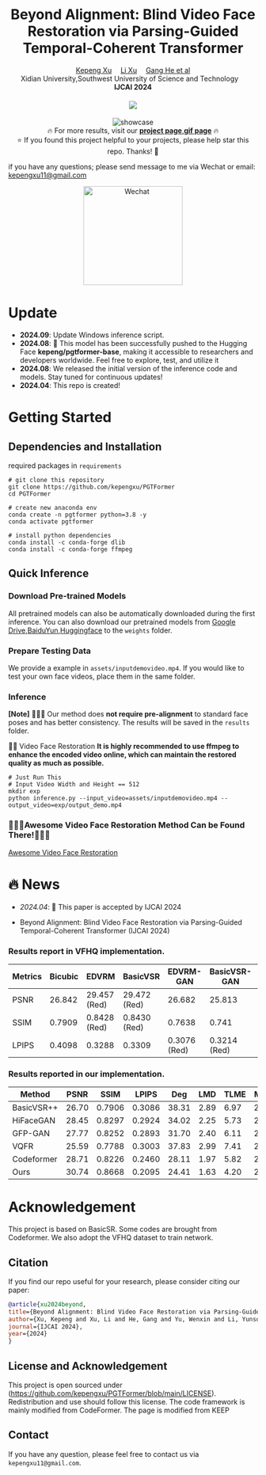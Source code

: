 <div align="center">

<h1>Beyond Alignment: Blind Video Face Restoration via Parsing-Guided Temporal-Coherent Transformer</h1>
<div>
    <a href='https://kepengxu.github.io/' target='_blank'>Kepeng Xu</a>&emsp;
    <a href='https://icecherylxuli.github.io/' target='_blank'>Li Xu</a>&emsp;
    <a href='' target='_blank'>Gang He et al</a>
</div>
<div>
    Xidian University,Southwest University of Science and Technology&emsp; 
</div>

<div>
    <strong>IJCAI 2024</strong>
</div>

<div>
    <h4 align="center">
        <a href="https://kepengxu.github.io/projects/pgtformer/" target='_blank'>
        <img src="https://img.shields.io/badge/🐳-Project%20Page-blue">
        </a>
    </h4>
</div>


<p align="center">
  <img src="./assets/output.gif" alt="showcase">
  <br>
  🔥 For more results, visit our <a href="https://kepengxu.github.io/projects/pgtformer/"><strong>project page</strong>,<a href="https://github.com/kepengxu/PGTFormer/blob/main/MoreVideoResults.md"><strong>gif page</strong></a> 🔥
  <br>
  ⭐ If you found this project helpful to your projects, please help star this repo. Thanks! 🤗
</p>

</div>


if you have any questions; please send message to me via Wechat or email: kepengxu11@gmail.com

<p align="center">
  <img src="./assets/vx.png" alt="Wechat" width="200">
</p>


# Update
- **2024.09**: Update Windows inference script.
- **2024.08**: 🤗 This model has been successfully pushed to the Hugging Face **kepeng/pgtformer-base**, making it accessible to researchers and developers worldwide. Feel free to explore, test, and utilize it
- **2024.08**: We released the initial version of the inference code and models. Stay tuned for continuous updates!
- **2024.04**: This repo is created!


# Getting Started

## Dependencies and Installation

required packages in `requirements`
```
# git clone this repository
git clone https://github.com/kepengxu/PGTFormer
cd PGTFormer

# create new anaconda env
conda create -n pgtformer python=3.8 -y
conda activate pgtformer

# install python dependencies
conda install -c conda-forge dlib
conda install -c conda-forge ffmpeg
```

## Quick Inference

### Download Pre-trained Models
All pretrained models can also be automatically downloaded during the first inference.
You can also download our pretrained models from [Google Drive](https://drive.google.com/file/d/1DFwfPpiIxqjd-PrQ7zoKlVF4HqTM0Ops/view?usp=sharing),[BaiduYun](https://pan.baidu.com/s/1pN0u6ITT-JUFg9-PhgUkrg?pwd=pgtf),[Huggingface](https://huggingface.co/kepeng/pgtformer-base) to the `weights` folder.


### Prepare Testing Data
We provide a example in `assets/inputdemovideo.mp4`. If you would like to test your own face videos, place them in the same folder.




### Inference

**[Note]** 🚀🚀🚀  Our method does **not require pre-alignment** to standard face poses and has better consistency.
The results will be saved in the `results` folder.


🧑🏻 Video Face Restoration
**It is highly recommended to use ffmpeg to enhance the encoded video online, which can maintain the restored quality as much as possible.**
```
# Just Run This 
# Input Video Width and Height == 512
mkdir exp
python inference.py --input_video=assets/inputdemovideo.mp4 --output_video=exp/output_demo.mp4
```

### 🚀🚀🚀Awesome Video Face Restoration Method Can be Found There!🚀🚀🚀

[Awesome Video Face Restoration](https://github.com/kepengxu/Awesome-Video-Face-Restoration/tree/main)

# 🔥 News
- *2024.04*: 🎉 This paper is accepted by IJCAI 2024

- Beyond Alignment: Blind Video Face Restoration via Parsing-Guided Temporal-Coherent Transformer (IJCAI 2024)

### Results report in VFHQ implementation.

| Metrics | Bicubic | EDVRM | BasicVSR | EDVRM-GAN | BasicVSR-GAN | DFDNet | GFP-GAN | GPEN |
|---------|---------|-------|----------|-----------|--------------|--------|---------|------|
| PSNR    | 26.842  | 29.457 (Red) | 29.472 (Red) | 26.682  | 25.813  | 25.178  | 25.978 | 26.672 |
| SSIM    | 0.7909  | 0.8428 (Red) | 0.8430 (Red) | 0.7638  | 0.741   | 0.7560  | 0.7723 | 0.7768 |
| LPIPS   | 0.4098  | 0.3288 | 0.3309 | 0.3076 (Red) | 0.3214 (Red) | 0.4008  | 0.3446 | 0.3607 |


### Results reported in our implementation.
| Method      | PSNR  | SSIM   | LPIPS | Deg  | LMD  | TLME | MSRL | | PSNR  | SSIM   | LPIPS | Deg  | LMD  | TLME | MSRL |
|-------------|-------|--------|-------|------|------|------|------|-|-------|--------|-------|------|------|------|------|
| BasicVSR++  | 26.70 | 0.7906 | 0.3086| 38.31| 2.89 | 6.97 | 24.15| | 26.17 | 0.7482 | 0.3594| 36.14| 2.39 | 7.09 | 23.91|
| HiFaceGAN   | 28.45 | 0.8297 | 0.2924| 34.02| 2.25 | 5.73 | 25.81| | 27.41 | 0.7926 | 0.3167| 32.74| 1.99 | 5.59 | 24.99|
| GFP-GAN     | 27.77 | 0.8252 | 0.2893| 31.70| 2.40 | 6.11 | 25.68| | 26.27 | 0.7864 | 0.3167| 30.14| 2.13 | 6.17 | 24.69|
| VQFR        | 25.59 | 0.7788 | 0.3003| 37.83| 2.99 | 7.41 | 23.60| | 25.33 | 0.7459 | 0.3134| 33.27| 2.40 | 7.05 | 23.04|
| Codeformer  | 28.71 | 0.8226 | 0.2460| 28.11| 1.97 | 5.82 | 26.32| | 27.88 | 0.8018 | 0.2738| 26.55| 1.74 | 5.60 | 25.54|
| Ours        | 30.74 | 0.8668 | 0.2095| 24.41| 1.63 | 4.20 | 28.16| | 29.66 | 0.8408 | 0.2230| 23.09| 1.35 | 4.09 | 27.33|


# Acknowledgement
This project is based on BasicSR. Some codes are brought from Codeformer. We also adopt the VFHQ dataset to train network.




## Citation

   If you find our repo useful for your research, please consider citing our paper:

   ```bibtex
@article{xu2024beyond,
  title={Beyond Alignment: Blind Video Face Restoration via Parsing-Guided Temporal-Coherent Transformer},
  author={Xu, Kepeng and Xu, Li and He, Gang and Yu, Wenxin and Li, Yunsong},
  journal={IJCAI 2024},
  year={2024}
}
   ```


## License and Acknowledgement

This project is open sourced under (https://github.com/kepengxu/PGTFormer/blob/main/LICENSE). Redistribution and use should follow this license.
The code framework is mainly modified from CodeFormer.
The page is modified from KEEP


## Contact

If you have any question, please feel free to contact us via `kepengxu11@gmail.com`.
